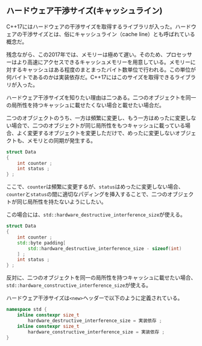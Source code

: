 ## ハードウェア干渉サイズ(キャッシュライン)

C++17にはハードウェアの干渉サイズを取得するライブラリが入った。ハードウェアの干渉サイズとは、俗にキャッシュライン（cache line）とも呼ばれている概念だ。

残念ながら、この2017年では、メモリーは極めて遅い。そのため、プロセッサーはより高速にアクセスできるキャッシュメモリーを用意している。メモリーに対するキャッシュはある程度のまとまったバイト数単位で行われる。この単位が何バイトであるのかは実装依存だ。C++17にはこのサイズを取得できるライブラリが入った。

ハードウェア干渉サイズを知りたい理由は二つある。二つのオブジェクトを同一の局所性を持つキャッシュに載せたくない場合と載せたい場合だ。

二つのオブジェクトのうち、一方は頻繁に変更し、もう一方はめったに変更しない場合で、二つのオブジェクトが同じ局所性をもつキャッシュに載っている場合、よく変更するオブジェクトを変更しただけで、めったに変更しないオブジェクトも、メモリとの同期が発生する。

~~~cpp
struct Data
{
    int counter ;
    int status ;
} ;
~~~

ここで、`counter`は頻繁に変更するが、`status`はめったに変更しない場合、`counter`と`status`の間に適切なパディングを挿入することで、二つのオブジェクトが同じ局所性を持たないようにしたい。

この場合には、`std::hardware_destructive_interference_size`が使える。

~~~cpp
struct Data
{
    int counter ;
    std::byte padding[
        std::hardware_destructive_interference_size - sizeof(int)
    ] ;
    int status ;
} ;
~~~

反対に、二つのオブジェクトを同一の局所性を持つキャッシュに載せたい場合、`std::hardware_constructive_interference_size`が使える。



ハードウェア干渉サイズは`<new>`ヘッダーで以下のように定義されている。

~~~c++
namespace std {
    inline constexpr size_t
        hardware_destructive_interference_size = 実装依存 ;
    inline constexpr size_t
        hardware_constructive_interference_size = 実装依存 ;
}
~~~

